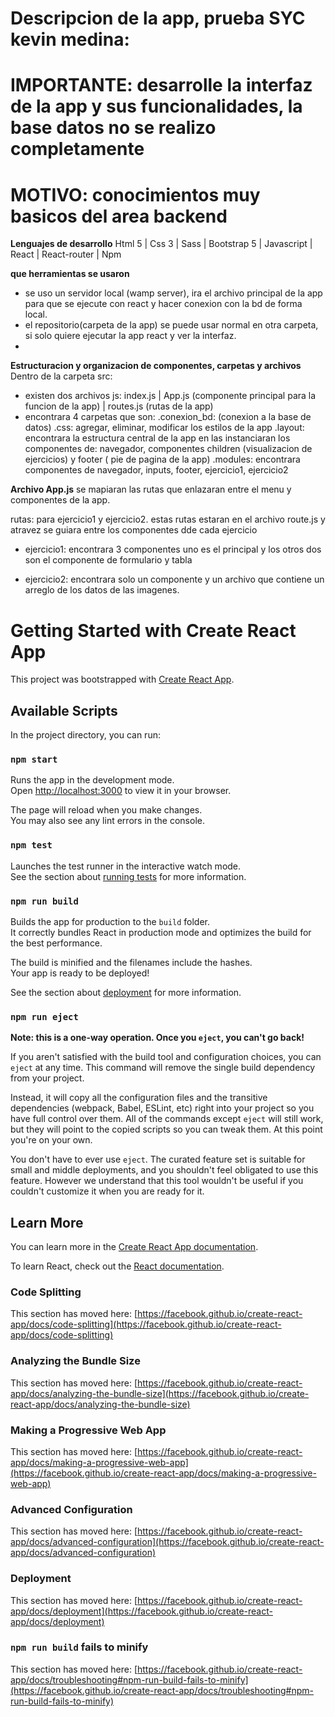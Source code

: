 # Descripcion de la app, prueba SYC kevin medina:

# IMPORTANTE: desarrolle la interfaz de la app y sus funcionalidades, la base datos no se realizo completamente
# MOTIVO: conocimientos muy basicos del area backend

**Lenguajes de desarrollo**
Html 5 | Css 3 | Sass | Bootstrap 5 | Javascript | React | React-router | Npm 

**que herramientas se usaron**
- se uso un servidor local (wamp server), ira el archivo principal de la app para que se ejecute con react y hacer conexion con la bd de forma local.
- el repositorio(carpeta de la app) se puede usar normal en otra carpeta, si solo quiere ejecutar la app react y ver la interfaz.
- 

**Estructuracion y organizacion de componentes, carpetas y archivos**
Dentro de la carpeta src: 
- existen dos archivos js: index.js | App.js (componente principal para la funcion de la app) | routes.js (rutas de la app)
- encontrara 4 carpetas que son: 
    .conexion_bd: (conexion a la base de datos)
    .css: agregar, eliminar, modificar los estilos de la app
    .layout: encontrara la estructura central de la app en las instanciaran los componentes de: navegador, componentes children (visualizacion de ejercicios) y footer ( pie de pagina de la app)
    .modules: encontrara componentes de navegador, inputs, footer, ejercicio1, ejercicio2


**Archivo App.js**
se mapiaran las rutas que enlazaran entre el menu y componentes de la app.

rutas: para ejercicio1 y ejercicio2.
estas rutas estaran en el archivo route.js y atravez se guiara entre los componentes dde cada ejercicio

- ejercicio1: encontrara 3 componentes uno es el principal y los otros dos son el componente de formulario y tabla

- ejercicio2: encontrara solo un componente y un archivo que contiene un arreglo de los datos de las imagenes.










# Getting Started with Create React App

This project was bootstrapped with [Create React App](https://github.com/facebook/create-react-app).

## Available Scripts

In the project directory, you can run:

### `npm start`

Runs the app in the development mode.\
Open [http://localhost:3000](http://localhost:3000) to view it in your browser.

The page will reload when you make changes.\
You may also see any lint errors in the console.

### `npm test`

Launches the test runner in the interactive watch mode.\
See the section about [running tests](https://facebook.github.io/create-react-app/docs/running-tests) for more information.

### `npm run build`

Builds the app for production to the `build` folder.\
It correctly bundles React in production mode and optimizes the build for the best performance.

The build is minified and the filenames include the hashes.\
Your app is ready to be deployed!

See the section about [deployment](https://facebook.github.io/create-react-app/docs/deployment) for more information.

### `npm run eject`

**Note: this is a one-way operation. Once you `eject`, you can't go back!**

If you aren't satisfied with the build tool and configuration choices, you can `eject` at any time. This command will remove the single build dependency from your project.

Instead, it will copy all the configuration files and the transitive dependencies (webpack, Babel, ESLint, etc) right into your project so you have full control over them. All of the commands except `eject` will still work, but they will point to the copied scripts so you can tweak them. At this point you're on your own.

You don't have to ever use `eject`. The curated feature set is suitable for small and middle deployments, and you shouldn't feel obligated to use this feature. However we understand that this tool wouldn't be useful if you couldn't customize it when you are ready for it.

## Learn More

You can learn more in the [Create React App documentation](https://facebook.github.io/create-react-app/docs/getting-started).

To learn React, check out the [React documentation](https://reactjs.org/).

### Code Splitting

This section has moved here: [https://facebook.github.io/create-react-app/docs/code-splitting](https://facebook.github.io/create-react-app/docs/code-splitting)

### Analyzing the Bundle Size

This section has moved here: [https://facebook.github.io/create-react-app/docs/analyzing-the-bundle-size](https://facebook.github.io/create-react-app/docs/analyzing-the-bundle-size)

### Making a Progressive Web App

This section has moved here: [https://facebook.github.io/create-react-app/docs/making-a-progressive-web-app](https://facebook.github.io/create-react-app/docs/making-a-progressive-web-app)

### Advanced Configuration

This section has moved here: [https://facebook.github.io/create-react-app/docs/advanced-configuration](https://facebook.github.io/create-react-app/docs/advanced-configuration)

### Deployment

This section has moved here: [https://facebook.github.io/create-react-app/docs/deployment](https://facebook.github.io/create-react-app/docs/deployment)

### `npm run build` fails to minify

This section has moved here: [https://facebook.github.io/create-react-app/docs/troubleshooting#npm-run-build-fails-to-minify](https://facebook.github.io/create-react-app/docs/troubleshooting#npm-run-build-fails-to-minify)
